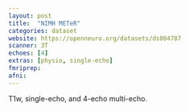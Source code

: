 ```yaml
---
layout: post
title:  "NIMH METeR"
categories: dataset
website: https://openneuro.org/datasets/ds004787
scanner: 3T
echoes: [4]
extras: [physio, single-echo]
fmriprep:
afni:
---
```


T1w, single-echo, and 4-echo multi-echo.
